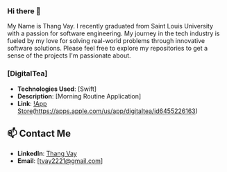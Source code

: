 ### Hi there 👋
My Name is Thang Vay. I recently graduated from Saint Louis University with a passion for software engineering. My journey in the tech industry is fueled by my love for solving real-world problems through innovative software solutions. Please feel free to explore my repositories to get a sense of the projects I'm passionate about.

### [DigitalTea]

- **Technologies Used**: [Swift]
- **Description**: [Morning Routine Application]
- **Link**: [!App Store](https://upload.wikimedia.org/wikipedia/commons/thumb/6/67/App_Store_%28iOS%29.svg/2048px-App_Store_%28iOS%29.svg.png)(https://apps.apple.com/us/app/digitaltea/id6455226163)


## 📫 Contact Me
- **LinkedIn**: [Thang Vay](https://www.linkedin.com/in/thang-vay/)
- **Email**: [tvay2221@gmail.com]
